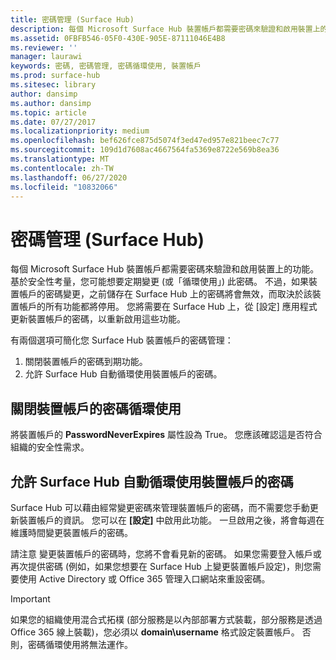 ```yaml
---
title: 密碼管理 (Surface Hub)
description: 每個 Microsoft Surface Hub 裝置帳戶都需要密碼來驗證和啟用裝置上的功能。
ms.assetid: 0FBFB546-05F0-430E-905E-87111046E4B8
ms.reviewer: ''
manager: laurawi
keywords: 密碼, 密碼管理, 密碼循環使用, 裝置帳戶
ms.prod: surface-hub
ms.sitesec: library
author: dansimp
ms.author: dansimp
ms.topic: article
ms.date: 07/27/2017
ms.localizationpriority: medium
ms.openlocfilehash: bef626fce875d5074f3ed47ed957e821beec7c77
ms.sourcegitcommit: 109d1d7608ac4667564fa5369e8722e569b8ea36
ms.translationtype: MT
ms.contentlocale: zh-TW
ms.lasthandoff: 06/27/2020
ms.locfileid: "10832066"
---
```

# 密碼管理 (Surface Hub)

每個 Microsoft Surface Hub 裝置帳戶都需要密碼來驗證和啟用裝置上的功能。 基於安全性考量，您可能想要定期變更 (或「循環使用」) 此密碼。 不過，如果裝置帳戶的密碼變更，之前儲存在 Surface Hub 上的密碼將會無效，而取決於該裝置帳戶的所有功能都將停用。 您將需要在 Surface Hub 上，從 \[設定\] 應用程式更新裝置帳戶的密碼，以重新啟用這些功能。

有兩個選項可簡化您 Surface Hub 裝置帳戶的密碼管理：

1.  關閉裝置帳戶的密碼到期功能。
2.  允許 Surface Hub 自動循環使用裝置帳戶的密碼。


## 關閉裝置帳戶的密碼循環使用

將裝置帳戶的 **PasswordNeverExpires** 屬性設為 True。 您應該確認這是否符合組織的安全性需求。


## 允許 Surface Hub 自動循環使用裝置帳戶的密碼

Surface Hub 可以藉由經常變更密碼來管理裝置帳戶的密碼，而不需要您手動更新裝置帳戶的資訊。 您可以在 **[設定]** 中啟用此功能。 一旦啟用之後，將會每週在維護時間變更裝置帳戶的密碼。

請注意 變更裝置帳戶的密碼時，您將不會看見新的密碼。 如果您需要登入帳戶或再次提供密碼 (例如，如果您想要在 Surface Hub 上變更裝置帳戶設定)，則您需要使用 Active Directory 或 Office 365 管理入口網站來重設密碼。

> [!IMPORTANT]
> 如果您的組織使用混合式拓樸 (部分服務是以內部部署方式裝載，部分服務是透過 Office 365 線上裝載)，您必須以 **domain\username** 格式設定裝置帳戶。 否則，密碼循環使用將無法運作。
